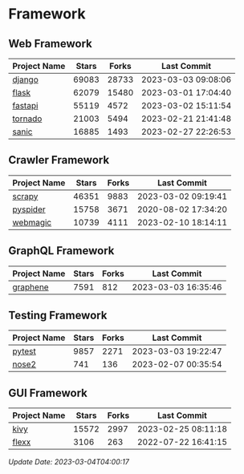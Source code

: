 # Framework

## Web Framework
| Project Name | Stars | Forks | Last Commit |
| ------------ | ----- | ----- | ----------- |
| [django](https://github.com/django/django) | 69083 | 28733 | 2023-03-03 09:08:06 |
| [flask](https://github.com/pallets/flask) | 62079 | 15480 | 2023-03-01 17:04:40 |
| [fastapi](https://github.com/tiangolo/fastapi) | 55119 | 4572 | 2023-03-02 15:11:54 |
| [tornado](https://github.com/tornadoweb/tornado) | 21003 | 5494 | 2023-02-21 21:41:48 |
| [sanic](https://github.com/sanic-org/sanic) | 16885 | 1493 | 2023-02-27 22:26:53 |

## Crawler Framework
| Project Name | Stars | Forks | Last Commit |
| ------------ | ----- | ----- | ----------- |
| [scrapy](https://github.com/scrapy/scrapy) | 46351 | 9883 | 2023-03-02 09:19:41 |
| [pyspider](https://github.com/binux/pyspider) | 15758 | 3671 | 2020-08-02 17:34:20 |
| [webmagic](https://github.com/code4craft/webmagic) | 10739 | 4111 | 2023-02-10 18:14:11 |

## GraphQL Framework
| Project Name | Stars | Forks | Last Commit |
| ------------ | ----- | ----- | ----------- |
| [graphene](https://github.com/graphql-python/graphene) | 7591 | 812 | 2023-03-03 16:35:46 |

## Testing Framework
| Project Name | Stars | Forks | Last Commit |
| ------------ | ----- | ----- | ----------- |
| [pytest](https://github.com/pytest-dev/pytest) | 9857 | 2271 | 2023-03-03 19:22:47 |
| [nose2](https://github.com/nose-devs/nose2) | 741 | 136 | 2023-02-07 00:35:54 |

## GUI Framework
| Project Name | Stars | Forks | Last Commit |
| ------------ | ----- | ----- | ----------- |
| [kivy](https://github.com/kivy/kivy) | 15572 | 2997 | 2023-02-25 08:11:18 |
| [flexx](https://github.com/flexxui/flexx) | 3106 | 263 | 2022-07-22 16:41:15 |

*Update Date: 2023-03-04T04:00:17*